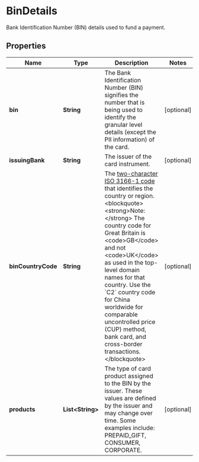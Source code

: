 

# BinDetails

Bank Identification Number (BIN) details used to fund a payment.

## Properties

| Name | Type | Description | Notes |
|------------ | ------------- | ------------- | -------------|
|**bin** | **String** | The Bank Identification Number (BIN) signifies the number that is being used to identify the granular level details (except the PII information) of the card. |  [optional] |
|**issuingBank** | **String** | The issuer of the card instrument. |  [optional] |
|**binCountryCode** | **String** | The [two-character ISO 3166-1 code](https://raw.githubusercontent.com) that identifies the country or region.&lt;blockquote&gt;&lt;strong&gt;Note:&lt;/strong&gt; The country code for Great Britain is &lt;code&gt;GB&lt;/code&gt; and not &lt;code&gt;UK&lt;/code&gt; as used in the top-level domain names for that country. Use the &#x60;C2&#x60; country code for China worldwide for comparable uncontrolled price (CUP) method, bank card, and cross-border transactions.&lt;/blockquote&gt; |  [optional] |
|**products** | **List&lt;String&gt;** | The type of card product assigned to the BIN by the issuer. These values are defined by the issuer and may change over time. Some examples include: PREPAID_GIFT, CONSUMER, CORPORATE. |  [optional] |



